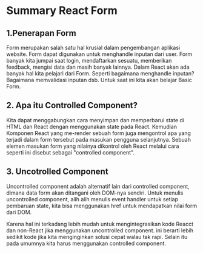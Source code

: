 # Summary React Form

## 1.Penerapan Form

Form merupakan salah satu hal krusial dalam pengembangan aplikasi website. Form dapat digunakan untuk menghandle inputan dari user. Form banyak kita jumpai saat login, mendaftarkan sesuatu, memberikan feedback, mengisi data dan masih banyak lainnya. Dalam React akan ada banyak hal kita pelajari dari Form. Seperti bagaimana menghandle inputan? Bagaimana memvalidasi inputan dsb. Untuk saat ini kita akan belajar Basic Form.

## 2. Apa itu Controlled Component?

Kita dapat menggabungkan cara menyimpan dan memperbarui state di HTML dan React dengan menggunakan state pada React. Kemudian Komponen React yang me-render sebuah form juga mengontrol apa yang terjadi dalam form tersebut pada masukan pengguna selanjutnya. Sebuah elemen masukan form yang nilainya dikontrol oleh React melalui cara seperti ini disebut sebagai "controlled component".

## 3. Uncotrolled Component

Uncontrolled component adalah alternatif lain dari controlled component, dimana data form akan ditangani oleh DOM-nya sendiri. Untuk menulis uncontrolled component, alih alih menulis event handler untuk setiap pembaruan state, kita bisa menggunakan href untuk mendapatkan nilai form dari DOM.

Karena hal ini terkadang lebih mudah untuk mengintegrasikan kode Reacct dan non-React jika menggunakan uncontrolled component. ini berarti lebih sedikit kode jika kita menginginkan solusi cepat walau tak rapi. Selain itu pada umumnya kita harus menggunakan controlled component.

